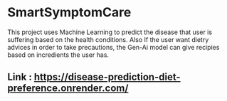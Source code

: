 # SmartSymptomCare
This project uses Machine Learning to predict the disease that user is suffering based on the health conditions. Also If the user want dietry advices in order to take precautions, the Gen-Ai model can give recipies based on incredients the user has.

## Link : https://disease-prediction-diet-preference.onrender.com/
